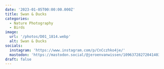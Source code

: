 ```yaml
---
date: '2023-01-05T00:00:00.000Z'
title: Swan & Ducks
categories:
  - Nature Photography
  - Birds
image:
  url: '/photos/D01_1814.webp'
  alt: Swan & Ducks
socials:
  instagram: 'https://www.instagram.com/p/CnCczhko4je/'
  mastodon: 'https://mastodon.social/@jeroenvanwissen/109637282720414037'
draft: false
---
```


